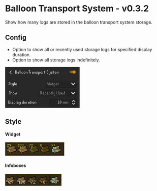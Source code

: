 # Balloon Transport System - v0.3.2
Show how many logs are stored in the balloon transport system storage.

## Config
* Option to show all or recently used storage logs for specified display duration.
* Option to show all storage logs indefinitely.

![](./img/config.png)

## Style
#### Widget
![](./img/widget.png)

#### Infoboxes
![](./img/infoboxes.png)